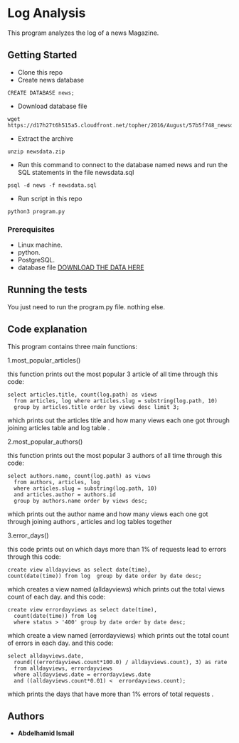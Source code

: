 # Log Analysis

This program analyzes the log of a news Magazine.

## Getting Started

* Clone this repo
* Create news database
```
CREATE DATABASE news;
```
* Download database file
```
wget https://d17h27t6h515a5.cloudfront.net/topher/2016/August/57b5f748_newsdata/newsdata.zip
```
* Extract the archive
```
unzip newsdata.zip
```
* Run this command to  connect to the database named news and run the SQL statements in the file newsdata.sql
```
psql -d news -f newsdata.sql
```
* Run script in this repo
```
python3 program.py
```

### Prerequisites

* Linux machine.
* python.
* PostgreSQL.
* database file [DOWNLOAD THE DATA HERE](https://d17h27t6h515a5.cloudfront.net/topher/2016/August/57b5f748_newsdata/newsdata.zip)


## Running the tests

You just need to run the program.py file. nothing else.

## Code explanation

This program contains three main functions:

1.most_popular_articles()

this function prints out the most popular 3 article of all time through this code:
```
select articles.title, count(log.path) as views
  from articles, log where articles.slug = substring(log.path, 10)
  group by articles.title order by views desc limit 3;
```
which prints out the articles title and how many views each one got through joining articles table and log table .

2.most_popular_authors()

this function prints out the most popular 3 authors of all time through this code:
```
select authors.name, count(log.path) as views
  from authors, articles, log
  where articles.slug = substring(log.path, 10)
  and articles.author = authors.id
  group by authors.name order by views desc;
```
which prints out the author name and how many views each one got through joining authors , articles and log tables together


3.error_days()

this code prints out on which days more than 1% of requests lead to errors through this code:
```
create view alldayviews as select date(time),
count(date(time)) from log  group by date order by date desc;
```
which creates a view named (alldayviews) which prints out the total views count of each day.
and this code:
```
create view errordayviews as select date(time),
  count(date(time)) from log
  where status > '400' group by date order by date desc;
```
which create a view named (errordayviews) which prints out the total count of errors in each day.
and this code:
```
select alldayviews.date,
  round(((errordayviews.count*100.0) / alldayviews.count), 3) as rate
  from alldayviews, errordayviews
  where alldayviews.date = errordayviews.date
  and ((alldayviews.count*0.01) <  errordayviews.count);
```
which prints the days that have more than 1% errors of total requests .


## Authors

* **Abdelhamid Ismail**
